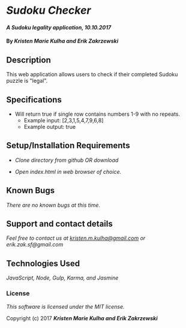 # _Sudoku Checker_

#### _A Sudoku legality application, 10.10.2017_

#### By _**Kristen Marie Kulha and Erik Zakrzewski**_

## Description

This web application allows users to check if their completed Sudoku puzzle is "legal".

## Specifications
* Will return true if single row contains numbers 1-9 with no repeats.
  * Example input: [2,3,1,5,4,7,9,6,8]
  * Example output: true



## Setup/Installation Requirements

* _Clone directory from github OR download_

* _Open index.html in web browser of choice._


## Known Bugs

_There are no known bugs at this time._

## Support and contact details

_Feel free to contact us at kristen.m.kulha@gmail.com or erik.zak.sf@gmail.com_

## Technologies Used

_JavaScript, Node, Gulp, Karma, and Jasmine_

### License

*This software is licensed under the MIT license.*

Copyright (c) 2017 **_Kristen Marie Kulha and Erik Zakrzewski_**
